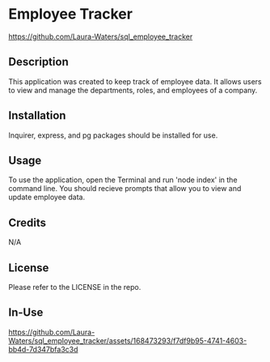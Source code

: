 # Employee Tracker
https://github.com/Laura-Waters/sql_employee_tracker

## Description

This application was created to keep track of employee data. It allows users to view and manage the departments, roles, and employees of a company. 

## Installation

Inquirer, express, and pg packages should be installed for use. 

## Usage

To use the application, open the Terminal and run 'node index' in the command line. You should recieve prompts that allow you to view and update employee data. 

## Credits

N/A 

## License

Please refer to the LICENSE in the repo.

## In-Use 

https://github.com/Laura-Waters/sql_employee_tracker/assets/168473293/f7df9b95-4741-4603-bb4d-7d347bfa3c3d


